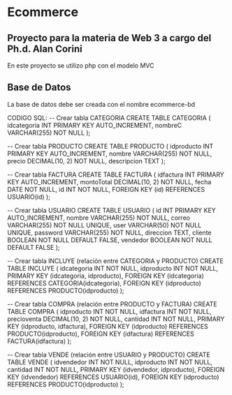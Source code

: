 # Ecommerce
## Proyecto para la materia de Web 3 a cargo del Ph.d. Alan Corini
En este proyecto se utilizo php con el modelo MVC

## Base de Datos 
La base de datos debe ser creada con el nombre ecommerce-bd

CODIGO SQL:
-- Crear tabla CATEGORIA
CREATE TABLE CATEGORIA (
    idcategoria INT PRIMARY KEY AUTO_INCREMENT,
    nombreC VARCHAR(255) NOT NULL
);

-- Crear tabla PRODUCTO
CREATE TABLE PRODUCTO (
    idproducto INT PRIMARY KEY AUTO_INCREMENT,
    nombre VARCHAR(255) NOT NULL,
    precio DECIMAL(10, 2) NOT NULL,
    descripcion TEXT
);

-- Crear tabla FACTURA
CREATE TABLE FACTURA (
    idfactura INT PRIMARY KEY AUTO_INCREMENT,
    montoTotal DECIMAL(10, 2) NOT NULL,
    fecha DATE NOT NULL,
    id INT NOT NULL,
    FOREIGN KEY (id) REFERENCES USUARIO(id)
);

-- Crear tabla USUARIO
CREATE TABLE USUARIO (
    id INT PRIMARY KEY AUTO_INCREMENT,
    nombre VARCHAR(255) NOT NULL,
    correo VARCHAR(255) NOT NULL UNIQUE,
    user VARCHAR(50) NOT NULL UNIQUE,
    password VARCHAR(255) NOT NULL,
    direccion TEXT,
    cliente BOOLEAN NOT NULL DEFAULT FALSE,
    vendedor BOOLEAN NOT NULL DEFAULT FALSE
);

-- Crear tabla INCLUYE (relación entre CATEGORIA y PRODUCTO)
CREATE TABLE INCLUYE (
    idcategoria INT NOT NULL,
    idproducto INT NOT NULL,
    PRIMARY KEY (idcategoria, idproducto),
    FOREIGN KEY (idcategoria) REFERENCES CATEGORIA(idcategoria),
    FOREIGN KEY (idproducto) REFERENCES PRODUCTO(idproducto)
);

-- Crear tabla COMPRA (relación entre PRODUCTO y FACTURA)
CREATE TABLE COMPRA (
    idproducto INT NOT NULL,
    idfactura INT NOT NULL,
    precioventa DECIMAL(10, 2) NOT NULL,
    cantidad INT NOT NULL,
    PRIMARY KEY (idproducto, idfactura),
    FOREIGN KEY (idproducto) REFERENCES PRODUCTO(idproducto),
    FOREIGN KEY (idfactura) REFERENCES FACTURA(idfactura)
);

-- Crear tabla VENDE (relación entre USUARIO y PRODUCTO)
CREATE TABLE VENDE (
    idvendedor INT NOT NULL,
    idproducto INT NOT NULL,
    cantidad INT NOT NULL,
    PRIMARY KEY (idvendedor, idproducto),
    FOREIGN KEY (idvendedor) REFERENCES USUARIO(id),
    FOREIGN KEY (idproducto) REFERENCES PRODUCTO(idproducto)
);




